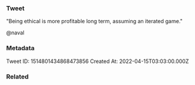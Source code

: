### Tweet
"Being ethical is more profitable long term, assuming an iterated game."

@naval

### Metadata
Tweet ID: 1514801434868473856
Created At: 2022-04-15T03:03:00.000Z

### Related

